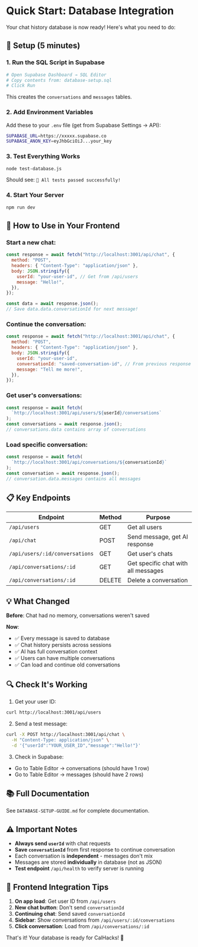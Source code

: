 # Quick Start: Database Integration

Your chat history database is now ready! Here's what you need to do:

## 🚀 Setup (5 minutes)

### 1. Run the SQL Script in Supabase

```bash
# Open Supabase Dashboard → SQL Editor
# Copy contents from: database-setup.sql
# Click Run
```

This creates the `conversations` and `messages` tables.

### 2. Add Environment Variables

Add these to your `.env` file (get from Supabase Settings → API):

```bash
SUPABASE_URL=https://xxxxx.supabase.co
SUPABASE_ANON_KEY=eyJhbGciOiJ...your_key
```

### 3. Test Everything Works

```bash
node test-database.js
```

Should see: `🎉 All tests passed successfully!`

### 4. Start Your Server

```bash
npm run dev
```

## 🎯 How to Use in Your Frontend

### Start a new chat:

```javascript
const response = await fetch("http://localhost:3001/api/chat", {
  method: "POST",
  headers: { "Content-Type": "application/json" },
  body: JSON.stringify({
    userId: "your-user-id", // Get from /api/users
    message: "Hello!",
  }),
});

const data = await response.json();
// Save data.data.conversationId for next message!
```

### Continue the conversation:

```javascript
const response = await fetch("http://localhost:3001/api/chat", {
  method: "POST",
  headers: { "Content-Type": "application/json" },
  body: JSON.stringify({
    userId: "your-user-id",
    conversationId: "saved-conversation-id", // From previous response
    message: "Tell me more!",
  }),
});
```

### Get user's conversations:

```javascript
const response = await fetch(
  `http://localhost:3001/api/users/${userId}/conversations`
);
const conversations = await response.json();
// conversations.data contains array of conversations
```

### Load specific conversation:

```javascript
const response = await fetch(
  `http://localhost:3001/api/conversations/${conversationId}`
);
const conversation = await response.json();
// conversation.data.messages contains all messages
```

## 📋 Key Endpoints

| Endpoint                       | Method | Purpose                             |
| ------------------------------ | ------ | ----------------------------------- |
| `/api/users`                   | GET    | Get all users                       |
| `/api/chat`                    | POST   | Send message, get AI response       |
| `/api/users/:id/conversations` | GET    | Get user's chats                    |
| `/api/conversations/:id`       | GET    | Get specific chat with all messages |
| `/api/conversations/:id`       | DELETE | Delete a conversation               |

## 💡 What Changed

**Before**: Chat had no memory, conversations weren't saved

**Now**:

- ✅ Every message is saved to database
- ✅ Chat history persists across sessions
- ✅ AI has full conversation context
- ✅ Users can have multiple conversations
- ✅ Can load and continue old conversations

## 🔍 Check It's Working

1. Get your user ID:

```bash
curl http://localhost:3001/api/users
```

2. Send a test message:

```bash
curl -X POST http://localhost:3001/api/chat \
  -H "Content-Type: application/json" \
  -d '{"userId":"YOUR_USER_ID","message":"Hello!"}'
```

3. Check in Supabase:

- Go to Table Editor → conversations (should have 1 row)
- Go to Table Editor → messages (should have 2 rows)

## 📚 Full Documentation

See `DATABASE-SETUP-GUIDE.md` for complete documentation.

## ⚠️ Important Notes

- **Always send `userId`** with chat requests
- **Save `conversationId`** from first response to continue conversation
- Each conversation is **independent** - messages don't mix
- Messages are stored **individually** in database (not as JSON)
- **Test endpoint** `/api/health` to verify server is running

## 🎨 Frontend Integration Tips

1. **On app load**: Get user ID from `/api/users`
2. **New chat button**: Don't send `conversationId`
3. **Continuing chat**: Send saved `conversationId`
4. **Sidebar**: Show conversations from `/api/users/:id/conversations`
5. **Click conversation**: Load from `/api/conversations/:id`

That's it! Your database is ready for CalHacks! 🎉
